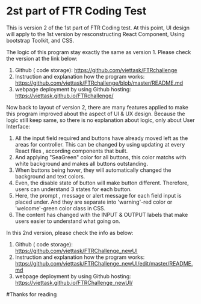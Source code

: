 # 2st part of FTR Coding Test 

This is version 2 of the 1st part of FTR Coding test. At this point, UI design will apply to the 1st version by resconstructing React Component, Using bootstrap Toolkit,  and CSS.

The logic of this program stay exactly the same as version 1. Please check the version at the link below:
1. Github ( code storage): https://github.com/viettask/FTRchallenge
2. Instruction and explanation how the program works: https://github.com/viettask/FTRchallenge/blob/master/README.md
3. webpage deployment by using Github hosting: https://viettask.github.io/FTRchallenge/

Now back to layout of version 2, there are many features applied to make this program improved about the aspect of UI & UX design. Because the logic still keep same, so there is no explanation about logic, only about User Interface:
1. All the input field required and buttons have already moved left as the areas for controller. This can be changed by using updating at every React files , according components that built.
2. And applying "SeaGreen" color for all buttons, this color matchs with white background and makes all buttons outstanding. 
3. When buttons being hover, they will automatically changed the background and text colors. 
4. Even, the disable state of button will make button different. Therefore, users can understand 3 states for each button.
5. Here, the prompt , message or alert message for each field input is placed under. And they are separate into 'warning'-red color or 'welcome'-green color class in CSS. 
6. The content has changed with the INPUT & OUTPUT labels that make users easier to understand what going on. 

In this 2nd version, please check the info as below:
1. Github ( code storage): https://github.com/viettask/FTRChallenge_newUI
2. Instruction and explanation how the program works: https://github.com/viettask/FTRChallenge_newUI/edit/master/README.md
3. webpage deployment by using Github hosting: https://viettask.github.io/FTRChallenge_newUI/

#Thanks for reading





